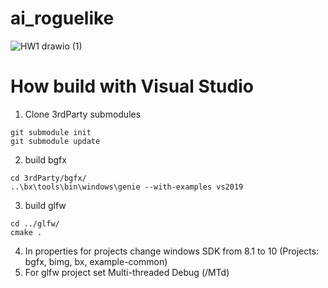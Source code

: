 # ai_roguelike
![HW1 drawio (1)](https://user-images.githubusercontent.com/48966303/192884936-a73e78ba-bf40-4c75-8ddf-29da806cc309.png)

# How build with Visual Studio
1. Clone 3rdParty submodules
```
git submodule init
git submodule update
```
2. build bgfx
```
cd 3rdParty/bgfx/
..\bx\tools\bin\windows\genie --with-examples vs2019
```
3. build glfw
```
cd ../glfw/
cmake .
```
4. In properties for projects change windows SDK from 8.1 to 10 (Projects: bgfx, bimg, bx, example-common)
5. For glfw project set Multi-threaded Debug (/MTd)
